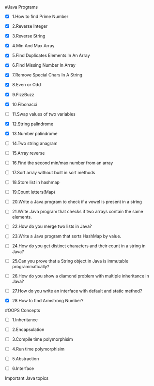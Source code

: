#Java Programs

- [x] 1.How to find Prime Number
- [x] 2.Reverse Integer
- [x] 3.Reverse String
- [x] 4.Min And Max Array
- [x] 5.Find Duplicates Elements In An Array
- [x] 6.Find Missing Number In Array
- [x] 7.Remove Special Chars In A String
- [x] 8.Even or Odd
- [x] 9.FizzBuzz
- [x] 10.Fibonacci
- [ ] 11.Swap values of two variables
- [x] 12.String palindrome
- [x] 13.Number palindrome
- [ ] 14.Two string anagram
- [ ] 15.Array reverse
- [ ] 16.Find the second min/max number from an array
- [ ] 17.Sort array without built in sort methods
- [ ] 18.Store list in hashmap 
- [ ] 19.Count letters(Map)
- [ ] 20.Write a Java program to check if a vowel is present in a string
- [ ] 21.Write Java program that checks if two arrays contain the same elements.
- [ ] 22.How do you merge two lists in Java?
- [ ] 23.Write a Java program that sorts HashMap by value.
- [ ] 24.How do you get distinct characters and their count in a string in Java?
- [ ] 25.Can you prove that a String object in Java is immutable programmatically?
- [ ] 26.How do you show a diamond problem with multiple inheritance in Java?
- [ ] 27.How do you write an interface with default and static method?
- [x] 28.How to find Armstrong Number?



#OOPS Concepts
- [ ] 1.Inheritance
- [ ] 2.Encapsulation
- [ ] 3.Compile time polymorphisim
- [ ] 4.Run time polymorphisim
- [ ] 5.Abstraction
- [ ] 6.Interface



Important Java topics

